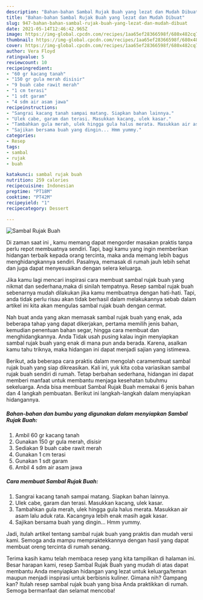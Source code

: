 ```yaml
---
description: "Bahan-bahan Sambal Rujak Buah yang lezat dan Mudah Dibuat"
title: "Bahan-bahan Sambal Rujak Buah yang lezat dan Mudah Dibuat"
slug: 947-bahan-bahan-sambal-rujak-buah-yang-lezat-dan-mudah-dibuat
date: 2021-05-14T12:46:42.965Z
image: https://img-global.cpcdn.com/recipes/1aa65ef28366598f/680x482cq70/sambal-rujak-buah-foto-resep-utama.jpg
thumbnail: https://img-global.cpcdn.com/recipes/1aa65ef28366598f/680x482cq70/sambal-rujak-buah-foto-resep-utama.jpg
cover: https://img-global.cpcdn.com/recipes/1aa65ef28366598f/680x482cq70/sambal-rujak-buah-foto-resep-utama.jpg
author: Vera Floyd
ratingvalue: 5
reviewcount: 10
recipeingredient:
- "60 gr kacang tanah"
- "150 gr gula merah disisir"
- "9 buah cabe rawit merah"
- "1 cm terasi"
- "1 sdt garam"
- "4 sdm air asam jawa"
recipeinstructions:
- "Sangrai kacang tanah sampai matang. Siapkan bahan lainnya."
- "Ulek cabe, garam dan terasi. Masukkan kacang, ulek kasar."
- "Tambahkan gula merah, ulek hingga gula halus merata. Masukkan air asam lalu aduk rata. Kacangnya lebih enak masih agak kasar."
- "Sajikan bersama buah yang dingin... Hmm yummy."
categories:
- Resep
tags:
- sambal
- rujak
- buah

katakunci: sambal rujak buah 
nutrition: 259 calories
recipecuisine: Indonesian
preptime: "PT18M"
cooktime: "PT42M"
recipeyield: "1"
recipecategory: Dessert

---
```



![Sambal Rujak Buah](https://img-global.cpcdn.com/recipes/1aa65ef28366598f/680x482cq70/sambal-rujak-buah-foto-resep-utama.jpg)

Di zaman  saat ini , kamu memang dapat mengorder masakan praktis tanpa perlu repot membuatnya sendiri. Tapi, bagi kamu yang ingin memberikan hidangan terbaik kepada orang tercinta, maka anda memang lebih bagus menghidangkannya sendiri. Pasalnya, memasak di rumah jauh lebih sehat dan juga dapat menyesuaikan dengan selera keluarga.

Jika kamu lagi mencari inspirasi cara membuat sambal rujak buah yang nikmat dan sederhana,maka di sinilah tempatnya. Resep sambal rujak buah  sebenarnya mudah dilakukan jika kamu membuatnya dengan hati-hati. Tapi, anda tidak perlu risau akan tidak berhasil dalam melakukannya 
sebab dalam artikel ini kita akan mengulas sambal rujak buah dengan cermat.  



Nah buat anda yang akan memasak sambal rujak buah yang enak, ada beberapa tahap yang dapat dikerjakan, pertama memilih jenis bahan, kemudian penentuan bahan segar, hingga cara membuat dan menghidangkannya. Anda Tidak usah pusing kalau ingin menyiapkan sambal rujak buah yang enak di mana pun anda berada. Karena, asalkan kamu  tahu triknya, maka hidangan ini dapat menjadi sajian yang istimewa.

Berikut, ada beberapa cara praktis  dalam mengolah caramembuat sambal rujak buah yang siap dikreasikan. Kali ini, yuk kita coba variasikan sambal rujak buah sendiri di rumah. Tetap berbahan sederhana, hidangan ini dapat memberi manfaat untuk membantu menjaga kesehatan tubuhmu sekeluarga. Anda bisa membuat Sambal Rujak Buah memakai 6 jenis bahan dan 4 langkah pembuatan. Berikut ini langkah-langkah dalam menyiapkan hidangannya.

<!--inarticleads1-->

##### Bahan-bahan dan bumbu yang digunakan dalam menyiapkan Sambal Rujak Buah:

1. Ambil 60 gr kacang tanah
1. Gunakan 150 gr gula merah, disisir
1. Sediakan 9 buah cabe rawit merah
1. Gunakan 1 cm terasi
1. Gunakan 1 sdt garam
1. Ambil 4 sdm air asam jawa




<!--inarticleads2-->

##### Cara membuat Sambal Rujak Buah:

1. Sangrai kacang tanah sampai matang. Siapkan bahan lainnya.
1. Ulek cabe, garam dan terasi. Masukkan kacang, ulek kasar.
1. Tambahkan gula merah, ulek hingga gula halus merata. Masukkan air asam lalu aduk rata. Kacangnya lebih enak masih agak kasar.
1. Sajikan bersama buah yang dingin... Hmm yummy.




Jadi, itulah artikel tentang  sambal rujak buah  yang praktis dan mudah versi kami. Semoga anda mampu mempraktekkannya dengan hasil yang dapat membuat oreng tercinta di rumah senang. 

Terima kasih kamu telah membaca resep yang kita tampilkan di halaman ini. Besar harapan kami, resep  Sambal Rujak Buah yang mudah di atas dapat membantu Anda menyiapkan hidangan yang lezat untuk keluarga/teman maupun menjadi inspirasi untuk berbisnis kuliner. Gimana nih? Gampang kan? Itulah resep sambal rujak buah yang bisa Anda praktikkan di rumah. Semoga bermanfaat dan selamat mencoba!

